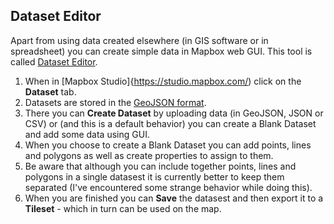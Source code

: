 ## Dataset Editor

Apart from using data created elsewhere (in GIS software or in spreadsheet) you can create simple data in Mapbox web GUI.
This tool is called [Dataset Editor](https://www.mapbox.com/studio/datasets/). 

1. When in [Mapbox Studio]{https://studio.mapbox.com/) click on the **Dataset** tab.
2. Datasets are stored in the [GeoJSON format](https://www.mapbox.com/help/define-geojson). 
3. There you can **Create Dataset** by uploading data (in GeoJSON, JSON or CSV) or (and this is a default behavior) you can create a Blank Dataset and add some data using GUI. 
4. When you choose to create a Blank Dataset you can add points, lines and polygons as well as create properties to assign to them.
5. Be aware that although you can include together points, lines and polygons in a single datasest it is currently better to keep  them separated (I've encountered some strange behavior while doing this).
6. When you are finished you can **Save** the datasest and then export it to a **Tileset** - which in turn can be used on the map. 
